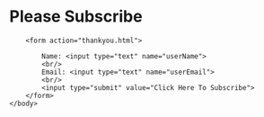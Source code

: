 <html>
	<head>
		<title>SE2202 Home Page</title>
	</head>
	<body>
		<h1>Please Subscribe</h1>

		<form action="thankyou.html">
		
			Name: <input type="text" name="userName">
			<br/>
			Email: <input type="text" name="userEmail">
			<br/>
			<input type="submit" value="Click Here To Subscribe">
		</form>
	</body>
</html>
